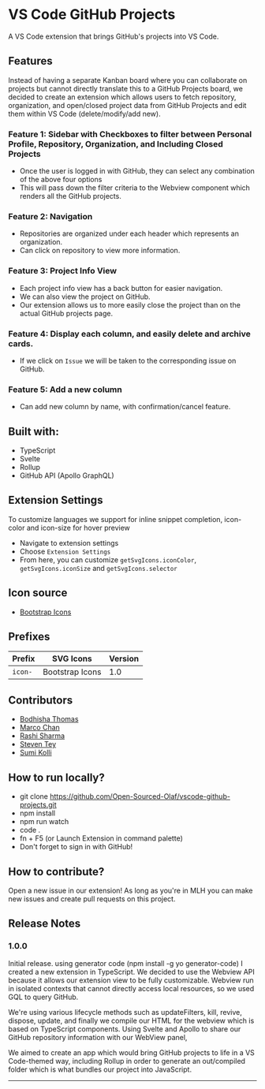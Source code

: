 # VS Code GitHub Projects
A VS Code extension that brings GitHub's projects into VS Code.  

## Features

Instead of having a separate Kanban board where you can collaborate on projects but cannot directly translate this to a GitHub Projects board, we decided to create an extension which allows users to fetch repository, organization, and open/closed project data from GitHub Projects and edit them within VS Code (delete/modify/add new).  

### Feature 1: Sidebar with Checkboxes to filter between Personal Profile, Repository, Organization, and Including Closed Projects
- Once the user is logged in with GitHub, they can select any combination of the above four options
- This will pass down the filter criteria to the Webview component which renders all the GitHub projects.

### Feature 2: Navigation
- Repositories are organized under each header which represents an organization.  
- Can click on repository to view more information.  

### Feature 3: Project Info View
- Each project info view has a back button for easier navigation. 
- We can also view the project on GitHub. 
- Our extension allows us to more easily close the project than on the actual GitHub projects page. 

### Feature 4: Display each column, and easily delete and archive cards. 
- If we click on `Issue` we will be taken to the corresponding issue on GitHub.  

### Feature 5: Add a new column
- Can add new column by name, with confirmation/cancel feature. 

## Built with:
- TypeScript
- Svelte
- Rollup
- GitHub API (Apollo GraphQL)

## Extension Settings

To customize languages we support for inline snippet completion, icon-color and icon-size for hover preview

- Navigate to extension settings
- Choose ```Extension Settings```
- From here, you can customize ```getSvgIcons.iconColor```, ```getSvgIcons.iconSize``` and ```getSvgIcons.selector```

## Icon source
- [Bootstrap Icons](https://github.com/twbs/icons)

## Prefixes

| Prefix         | SVG Icons                           | Version |
|----------------|-------------------------------------|---------|
| `icon-`           | Bootstrap Icons              | 1.0     |

## Contributors

- [Bodhisha Thomas](https://github.com/bodhisha)
- [Marco Chan](https://github.com/m2chan)
- [Rashi Sharma](https://github.com/rashi-s17)
- [Steven Tey](https://github.com/steven-tey)
- [Sumi Kolli](https://github.com/sgkolli535)

## How to run locally?
- git clone https://github.com/Open-Sourced-Olaf/vscode-github-projects.git
- npm install
- npm run watch
- code .
- fn + F5 (or Launch Extension in command palette)
- Don't forget to sign in with GitHub!  

## How to contribute?
Open a new issue in our extension!  As long as you're in MLH you can make new issues and create pull requests on this project.  

## Release Notes

### 1.0.0

Initial release. using generator code (npm install -g yo generator-code) I created a new extension in TypeScript.  We decided to use the Webview API because it allows our extension view to be fully customizable.  Webview run in isolated contexts that cannot directly access local resources, so we used GQL to query GitHub.  

We're using various lifecycle methods such as updateFilters, kill, revive, dispose, update, and finally we compile our HTML for the webview which is based on TypeScript components.  Using Svelte and Apollo to share our GitHub repository information with our WebView panel, 

We aimed to create an app which would bring GitHub projects to life in a VS Code-themed way, including Rollup in order to generate an out/compiled folder which is what bundles our project into JavaScript.  

-----------------------------------------------------------------------------------------------------------
